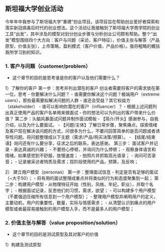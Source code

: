 ## 斯坦福大学创业活动

今年年中我参与了斯坦福大学“重建”创业项目。该项目旨在帮助创业爱好者探索和落实新冠病毒后时代的创业想法。这个活动让我接触到了斯坦福大学商学院的创业工具“出发”，其中涉及的模型对划分创业步骤与分析创业公司颇有帮助。整个“出发”模型围绕四个大方向：客户与问题（采访，客户特征），价值主张与解答（产品原型，价值主张），上市策略，盈利模式（客户价值，产品价格）。我将粗略的概括我所学习到的知识。


### 1. 客户与问题（customer/problem）
- 这个章节的目的是思考谁是你的客户以及他们需要什么？

1）了解你的客户
第一步：思考并列出潜在的客户
创业者需要将客户的需求放在第一位，思考
    - 你要解决什么问题？
    - 谁需要你解决这个问题？极端用户（extreme users），那些最需要拟解决问题的人群
    - 谁还会受益？其它权益方（stakeholder）
    - 谁可以影响你潜在的客户（influencer）？
    - 根据上述问题列出真正使用产品的客户名单用来做面试
    - 你的想法可以为列出的客户带来什么价值？
第二步：头脑风暴面试问题并制作面试模板
    - 【简介/开头】感谢参与，自我介绍，以及为什么要面试。 
    - 【问题/主体】了解日常步骤，聚焦痛点，探索情绪及客户现在解决该问题的方式，问很多为什么，不要问回答简单的是否问题或者诱导性问题。将问题整理成以下主题（需求/产品/购买决策/预算）。
    - 【结尾/结束语】询问还有什么要分享，征求之后的联系，表达感谢。
第三步： 面试客户并记录
    - 表达真诚的兴趣；
    - 不要担心停顿，并询问为什么停顿；
    - 观察身体语言和情绪，如果感觉到不舒服，放慢速度；
    - 拍照片并抓取高光语录；
    - 询问可否录音；
    - 记录被采访者特质及需求；现阶段使用的产品，预算，及反响；
   
2） 建立用户模型（personas）
第一步：整理面试信息
    - 判定是否有足够的面试（~大于50）；
    - 将有用的面试整理成重点并将类似的行为和态度聚集到一起；
第二步：构建用户模型
    - 从物理特征开始（性别，风格，年纪，职业），并取个名字；
    - 根据面试记录，反思他们的习惯，需求，欲望；
    - 可以构建多个用户模型（不要强迫压缩所有信息到一个用户模型）；
    - 整理用户模型并阐明用户的定义，主要动机，用户的重要性，数量，实际与情感需求；
    - 从清楚认识到痛点的用户模型或者最容易接触到的用户模型入手，而不是最多人的用户模型；
    
### 2. 价值主张与解答（value proposition/solution）
- 这个章节的目的是测试原型及其对客户的价值

1）构建及测试原型

